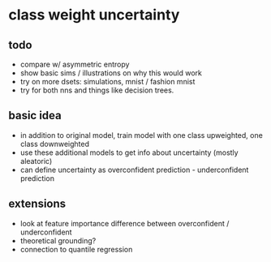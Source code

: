 # class weight uncertainty

## todo

- compare w/ asymmetric entropy
- show basic sims / illustrations on why this would work
- try on more dsets: simulations, mnist / fashion mnist
- try for both nns and things like decision trees.

## basic idea

- in addition to original model, train model with one class upweighted, one class downweighted
- use these additional models to get info about uncertainty (mostly aleatoric)
- can define uncertainty as overconfident prediction - underconfident prediction

## extensions

- look at feature importance difference between overconfident / underconfident
- theoretical grounding?
- connection to quantile regression

